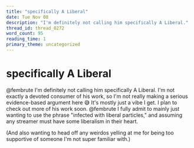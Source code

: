 ```yaml
---
title: "specifically A Liberal"
date: Tue Nov 08
description: "I'm definitely not calling him specifically A Liberal."
thread_id: thread_0272
word_count: 95
reading_time: 1
primary_theme: uncategorized
---
```


# specifically A Liberal

@fembrute I'm definitely not calling him specifically A Liberal. I'm not exactly a devoted consumer of his work, so I'm not really making a serious evidence-based argument here 😅 It's mostly just a vibe I get. I plan to check out more of his work soon. @fembrute I fully admit to mainly just wanting to use the phrase "infected with liberal particles," and assuming any streamer must have some liberalism in their heart.

(And also wanting to head off any weirdos yelling at me for being too supportive of someone I'm not super familiar with.)